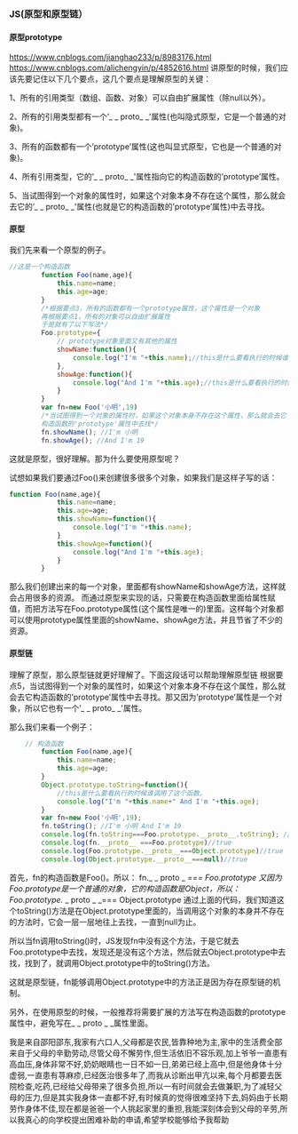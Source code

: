 ### JS(原型和原型链）
#### 原型prototype
https://www.cnblogs.com/jianghao233/p/8983176.html
https://www.cnblogs.com/alichengyin/p/4852616.html
讲原型的时候，我们应该先要记住以下几个要点，这几个要点是理解原型的关键：

1、所有的引用类型（数组、函数、对象）可以自由扩展属性（除null以外）。

2、所有的引用类型都有一个’_ _ proto_ _'属性(也叫隐式原型，它是一个普通的对象)。

3、所有的函数都有一个’prototype’属性(这也叫显式原型，它也是一个普通的对象)。

4、所有引用类型，它的’_ _ proto_ _'属性指向它的构造函数的’prototype’属性。

5、当试图得到一个对象的属性时，如果这个对象本身不存在这个属性，那么就会去它的’_ _ proto_ _'属性(也就是它的构造函数的’prototype’属性)中去寻找。
#### 原型
我们先来看一个原型的例子。
```js
//这是一个构造函数
		function Foo(name,age){
			this.name=name;
			this.age=age;
		}
		/*根据要点3，所有的函数都有一个prototype属性，这个属性是一个对象
		再根据要点1，所有的对象可以自由扩展属性
		于是就有了以下写法*/
		Foo.prototype={
			// prototype对象里面又有其他的属性
			showName:function(){
				console.log("I'm "+this.name);//this是什么要看执行的时候谁调用了这个函数
			},
			showAge:function(){
				console.log("And I'm "+this.age);//this是什么要看执行的时候谁调用了这个函数
			}
		}
		var fn=new Foo('小明',19)
		/*当试图得到一个对象的属性时，如果这个对象本身不存在这个属性，那么就会去它
		构造函数的'prototype'属性中去找*/
		fn.showName(); //I'm 小明
		fn.showAge(); //And I'm 19
```
这就是原型，很好理解。那为什么要使用原型呢？

试想如果我们要通过Foo()来创建很多很多个对象，如果我们是这样子写的话：
```js
function Foo(name,age){
			this.name=name;
			this.age=age;
			this.showName=function(){
				console.log("I'm "+this.name);
			}
			this.showAge=function(){
				console.log("And I'm "+this.age);
			}
		}

```
那么我们创建出来的每一个对象，里面都有showName和showAge方法，这样就会占用很多的资源。
而通过原型来实现的话，只需要在构造函数里面给属性赋值，而把方法写在Foo.prototype属性(这个属性是唯一的)里面。这样每个对象都可以使用prototype属性里面的showName、showAge方法，并且节省了不少的资源。
#### 原型链
理解了原型，那么原型链就更好理解了。下面这段话可以帮助理解原型链
根据要点5，当试图得到一个对象的属性时，如果这个对象本身不存在这个属性，那么就会去它构造函数的’prototype’属性中去寻找。那又因为’prototype’属性是一个对象，所以它也有一个’_ _ proto_ _'属性。

那么我们来看一个例子：
```js
	// 构造函数
		function Foo(name,age){
		 	this.name=name;
		 	this.age=age;
		}
		Object.prototype.toString=function(){
			//this是什么要看执行的时候谁调用了这个函数。
			console.log("I'm "+this.name+" And I'm "+this.age);
		}
		var fn=new Foo('小明',19);
		fn.toString(); //I'm 小明 And I'm 19
		console.log(fn.toString===Foo.prototype.__proto__.toString); //true
		console.log(fn.__proto__ ===Foo.prototype)//true
		console.log(Foo.prototype.__proto__===Object.prototype)//true
		console.log(Object.prototype.__proto__===null)//true
```
首先，fn的构造函数是Foo()。所以：
fn._ _ proto _ _=== Foo.prototype
又因为Foo.prototype是一个普通的对象，它的构造函数是Object，所以：
Foo.prototype._ _ proto _ _=== Object.prototype
通过上面的代码，我们知道这个toString()方法是在Object.prototype里面的，当调用这个对象的本身并不存在的方法时，它会一层一层地往上去找，一直到null为止。


所以当fn调用toString()时，JS发现fn中没有这个方法，于是它就去Foo.prototype中去找，发现还是没有这个方法，然后就去Object.prototype中去找，找到了，就调用Object.prototype中的toString()方法。


这就是原型链，fn能够调用Object.prototype中的方法正是因为存在原型链的机制。

另外，在使用原型的时候，一般推荐将需要扩展的方法写在构造函数的prototype属性中，避免写在_ _ proto _ _属性里面。

我是来自邵阳邵东,我家有六口人,父母都是农民,皆靠种地为主,家中的生活费全部来自于父母的辛勤劳动,尽管父母不懈劳作,但生活依旧不容乐观,加上爷爷一直患有高血压,身体非常不好,奶奶眼睛也一日不如一日,弟弟已经上高中,但是他身体十分虚弱,一直患有荨麻疹,已经医治很多年了,而我从诊断出甲亢以来,每个月都要去医院检查,吃药,已经给父母带来了很多负担,所以一有时间就会去做兼职,为了减轻父母的压力,但是其实我身体一直都不好,有时候真的觉得很难坚持下去,妈妈由于长期劳作身体不佳,现在都是爸爸一个人挑起家里的重担,我能深刻体会到父母的辛劳,所以我真心的向学校提出困难补助的申请,希望学校能够给予我帮助